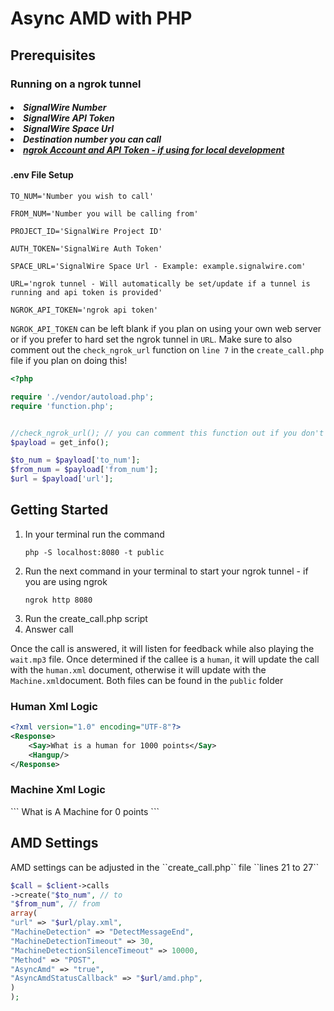 <h1>Async AMD with PHP</h1>

<h2>Prerequisites</h2>
<h3>Running on a ngrok tunnel</h3>
<h5>
<li>SignalWire Number</li>
<li>SignalWire API Token</li>
<li>SignalWire Space Url</li>
<li>Destination number you can call</li>
<li><a href="https://ngrok.com">ngrok Account and API Token - if using for local development</a></li>

<h4>.env File Setup</h3>

````dotenv
TO_NUM='Number you wish to call'

FROM_NUM='Number you will be calling from'

PROJECT_ID='SignalWire Project ID'

AUTH_TOKEN='SignalWire Auth Token'

SPACE_URL='SignalWire Space Url - Example: example.signalwire.com'

URL='ngrok tunnel - Will automatically be set/update if a tunnel is running and api token is provided'

NGROK_API_TOKEN='ngrok api token'
````

`NGROK_API_TOKEN` can be left blank if you plan on using your own web server or if you prefer to hard set the ngrok tunnel in `URL`. Make sure to also comment out the
`check_ngrok_url` function on `line 7` in the `create_call.php` file if you plan on 
doing this!

````php
<?php

require './vendor/autoload.php';
require 'function.php';


//check_ngrok_url(); // you can comment this function out if you don't plan to use Ngrok or rather Hard set the Url in the .env file
$payload = get_info();

$to_num = $payload['to_num'];
$from_num = $payload['from_num'];
$url = $payload['url'];
````

<h2>Getting Started</h2>
<ol>
<li>In your terminal run the command</li>

`php -S localhost:8080 -t public`
<li>Run the next command in your terminal to start your ngrok tunnel - if you are using ngrok</li>

`ngrok http 8080`

<li>Run the create_call.php script</li>

<li>Answer call</li>
</ol>

Once the call is answered, it will listen for feedback while also playing the `wait.mp3` file. 
Once determined if the callee is a `human`, it will update the call with the `human.xml` document, 
otherwise it will update with the `Machine.xml`document.
Both files can be found in the `public` folder

<h3>Human Xml Logic</h3>

```xml
<?xml version="1.0" encoding="UTF-8"?>
<Response>
    <Say>What is a human for 1000 points</Say>
    <Hangup/>
</Response>
```


<h3>Machine Xml Logic</h3>
```
<?xml version="1.0" encoding="UTF-8"?>
<Response>
    <Say>What is A Machine for 0 points</Say>
    <Hangup/>
</Response>
```



<h2>AMD Settings</h2>
AMD settings can be adjusted in the ``create_call.php`` file ``lines 21 to 27``

````php
$call = $client->calls
->create("$to_num", // to
"$from_num", // from
array(
"url" => "$url/play.xml",
"MachineDetection" => "DetectMessageEnd",
"MachineDetectionTimeout" => 30,
"MachineDetectionSilenceTimeout" => 10000,
"Method" => "POST",
"AsyncAmd" => "true",
"AsyncAmdStatusCallback" => "$url/amd.php",
)
);
````

